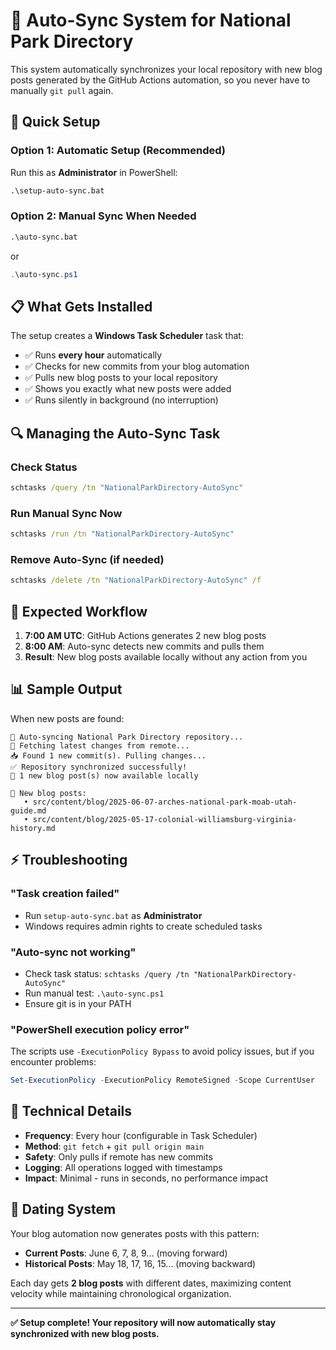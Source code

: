 # 🔄 Auto-Sync System for National Park Directory

This system automatically synchronizes your local repository with new blog posts generated by the GitHub Actions automation, so you never have to manually `git pull` again.

## 🚀 Quick Setup

### Option 1: Automatic Setup (Recommended)
Run this as **Administrator** in PowerShell:
```cmd
.\setup-auto-sync.bat
```

### Option 2: Manual Sync When Needed
```cmd
.\auto-sync.bat
```
or
```powershell
.\auto-sync.ps1
```

## 📋 What Gets Installed

The setup creates a **Windows Task Scheduler** task that:
- ✅ Runs **every hour** automatically
- ✅ Checks for new commits from your blog automation
- ✅ Pulls new blog posts to your local repository
- ✅ Shows you exactly what new posts were added
- ✅ Runs silently in background (no interruption)

## 🔍 Managing the Auto-Sync Task

### Check Status
```cmd
schtasks /query /tn "NationalParkDirectory-AutoSync"
```

### Run Manual Sync Now
```cmd
schtasks /run /tn "NationalParkDirectory-AutoSync"
```

### Remove Auto-Sync (if needed)
```cmd
schtasks /delete /tn "NationalParkDirectory-AutoSync" /f
```

## 🎯 Expected Workflow

1. **7:00 AM UTC**: GitHub Actions generates 2 new blog posts
2. **8:00 AM**: Auto-sync detects new commits and pulls them
3. **Result**: New blog posts available locally without any action from you

## 📊 Sample Output

When new posts are found:
```
🔄 Auto-syncing National Park Directory repository...
📡 Fetching latest changes from remote...
📥 Found 1 new commit(s). Pulling changes...
✅ Repository synchronized successfully!
🎉 1 new blog post(s) now available locally

📝 New blog posts:
   • src/content/blog/2025-06-07-arches-national-park-moab-utah-guide.md
   • src/content/blog/2025-05-17-colonial-williamsburg-virginia-history.md
```

## ⚡ Troubleshooting

### "Task creation failed"
- Run `setup-auto-sync.bat` as **Administrator**
- Windows requires admin rights to create scheduled tasks

### "Auto-sync not working"
- Check task status: `schtasks /query /tn "NationalParkDirectory-AutoSync"`
- Run manual test: `.\auto-sync.ps1`
- Ensure git is in your PATH

### "PowerShell execution policy error"
The scripts use `-ExecutionPolicy Bypass` to avoid policy issues, but if you encounter problems:
```powershell
Set-ExecutionPolicy -ExecutionPolicy RemoteSigned -Scope CurrentUser
```

## 🔧 Technical Details

- **Frequency**: Every hour (configurable in Task Scheduler)
- **Method**: `git fetch` + `git pull origin main`
- **Safety**: Only pulls if remote has new commits
- **Logging**: All operations logged with timestamps
- **Impact**: Minimal - runs in seconds, no performance impact

## 📅 Dating System

Your blog automation now generates posts with this pattern:

- **Current Posts**: June 6, 7, 8, 9... (moving forward)
- **Historical Posts**: May 18, 17, 16, 15... (moving backward)

Each day gets **2 blog posts** with different dates, maximizing content velocity while maintaining chronological organization.

---

**✅ Setup complete! Your repository will now automatically stay synchronized with new blog posts.** 